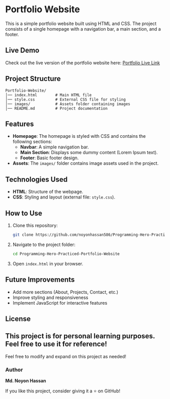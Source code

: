 # Portfolio Website

This is a simple portfolio website built using HTML and CSS. The project consists of a single homepage with a navigation bar, a main section, and a footer.

## Live Demo
Check out the live version of the portfolio website here:
[Portfolio Live Link](https://noyonhassan586.github.io/Programming-Hero-Practiced-Portfolio-Website/)

## Project Structure
```
Portfolio-Website/
│── index.html        # Main HTML file
│── style.css         # External CSS file for styling
│── images/           # Assets folder containing images
│── README.md         # Project documentation
```

## Features
- **Homepage**: The homepage is styled with CSS and contains the following sections:
  - **Navbar**: A simple navigation bar.
  - **Main Section**: Displays some dummy content (Lorem Ipsum text).
  - **Footer**: Basic footer design.
- **Assets**: The `images/` folder contains image assets used in the project.

## Technologies Used
- **HTML**: Structure of the webpage.
- **CSS**: Styling and layout (external file: `style.css`).

## How to Use
1. Clone this repository:
   ```sh
   git clone https://github.com/noyonhassan586/Programming-Hero-Practiced-Portfolio-Website.git
   ```
2. Navigate to the project folder:
   ```sh
   cd Programming-Hero-Practiced-Portfolio-Website
   ```
3. Open `index.html` in your browser.

## Future Improvements
- Add more sections (About, Projects, Contact, etc.)
- Improve styling and responsiveness
- Implement JavaScript for interactive features

## License
This project is for personal learning purposes. Feel free to use it for reference!
---
Feel free to modify and expand on this project as needed!

### Author
**Md. Noyon Hassan**

If you like this project, consider giving it a ⭐ on GitHub!


